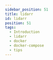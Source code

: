```yaml
---
sidebar_position: 51
title: lidarr
id: lidarr
position: 51
tags:
  - Introduction
  - lidarr
  - docker
  - docker-compose
  - tips
---
```

